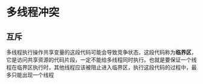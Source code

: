 # 多线程冲突
## 互斥
多线程执行操作共享变量的这段代码可能会导致竞争状态，这段代码称为**临界区**，它是访问共享资源的代码片段，一定不能给多线程同时执行。也就是要保证一个线程在临界区执行时，其他线程应该被阻止进入临界区，执行这段代码的过程中，最多只能出现一个线程
